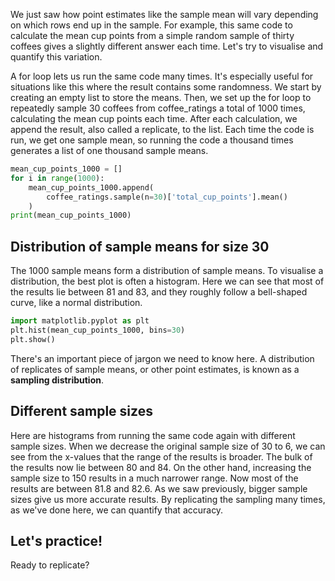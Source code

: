 We just saw how point estimates like the sample mean will vary depending on which rows end up in the sample. For example, this same code to calculate the mean cup points from a simple random sample of thirty coffees gives a slightly different answer each time. Let's try to visualise and quantify this variation.

A for loop lets us run the same code many times. It's especially useful for situations like this where the result contains some randomness. We start by creating an empty list to store the means. Then, we set up the for loop to repeatedly sample 30 coffees from coffee_ratings a total of 1000 times, calculating the mean cup points each time. After each calculation, we append the result, also called a replicate, to the list. Each time the code is run, we get one sample mean, so running the code a thousand times generates a list of one thousand sample means.
```Python
mean_cup_points_1000 = []
for i in range(1000):
	mean_cup_points_1000.append(
		coffee_ratings.sample(n=30)['total_cup_points'].mean()
	)
print(mean_cup_points_1000)
```
## Distribution of sample means for size 30
The 1000 sample means form a distribution of sample means. To visualise a distribution, the best plot is often a histogram. Here we can see that most of the results lie between 81 and 83, and they roughly follow a bell-shaped curve, like a normal distribution. 
```Python
import matplotlib.pyplot as plt
plt.hist(mean_cup_points_1000, bins=30)
plt.show()
```
There's an important piece of jargon we need to know here. A distribution of replicates of sample means, or other point estimates, is known as a **sampling distribution**.
## Different sample sizes
Here are histograms from running the same code again with different sample sizes. When we decrease the original sample size of 30 to 6, we can see from the x-values that the range of the results is broader. The bulk of the results now lie between 80 and 84. On the other hand, increasing the sample size to 150 results in a much narrower range. Now most of the results are between 81.8 and 82.6. As we saw previously, bigger sample sizes give us more accurate results. By replicating the sampling many times, as we've done here, we can quantify that accuracy.
## Let's practice!
Ready to replicate?